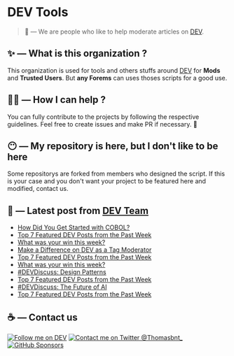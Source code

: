 # DEV Tools

> 🔧 — We are people who like to help moderate articles on [DEV](https://dev.to).

## ✨ — What is this organization ?

This organization is used for tools and others stuffs around [DEV](https://dev.to) for **Mods** and **Trusted Users**. But __any Forems__ can uses thoses scripts for a good use.


## 💪🏼 — How I can help ?

You can fully contribute to the projects by following the respective guidelines. Feel free to create issues and make PR if necessary. 🎉

## 😶 — My repository is here, but I don't like to be here

Some repositorys are forked from members who designed the script. If this is your case and you don't want your project to be featured here and modified, contact us.

## 📝 — Latest post from [DEV Team](https://dev.to/devteam)

<!-- BLOG-POST-LIST:START -->
- [How Did You Get Started with COBOL?](https://dev.to/devteam/how-did-you-get-started-with-cobol-3b3i)
- [Top 7 Featured DEV Posts from the Past Week](https://dev.to/devteam/top-7-featured-dev-posts-from-the-past-week-316h)
- [What was your win this week?](https://dev.to/devteam/what-was-your-win-this-week-333n)
- [Make a Difference on DEV as a Tag Moderator](https://dev.to/devteam/make-a-difference-on-dev-as-a-moderator-opl)
- [Top 7 Featured DEV Posts from the Past Week](https://dev.to/devteam/top-7-featured-dev-posts-from-the-past-week-5gdm)
- [What was your win this week?](https://dev.to/devteam/what-was-your-win-this-week-14dj)
- [#DEVDiscuss: Design Patterns](https://dev.to/devteam/devdiscuss-design-patterns-5e02)
- [Top 7 Featured DEV Posts from the Past Week](https://dev.to/devteam/top-7-featured-dev-posts-from-the-past-week-53g9)
- [#DEVDiscuss: The Future of AI](https://dev.to/devteam/devdiscuss-the-future-of-ai-45f2)
- [Top 7 Featured DEV Posts from the Past Week](https://dev.to/devteam/top-7-featured-dev-posts-from-the-past-week-1cpi)
<!-- BLOG-POST-LIST:END -->


## ☕ — Contact us

[![Follow me on DEV](https://img.shields.io/badge/dev.to-%2308090A.svg?&style=for-the-badge&logo=dev.to&logoColor=white&alt=devto)](https://dev.to/thomasbnt)
[![Contact me on Twitter @Thomasbnt_](https://img.shields.io/badge/Contact%20me%20on%20Twitter-%231DA1F2.svg?&style=for-the-badge&logo=twitter&logoColor=white&alt=twitter)](https://twitter.com/messages/1142357270-1142357270?text=Hello,%20I%20contact%20you%20from%20devtotools%20&recipient_id=1142357270) [![GitHub Sponsors](https://img.shields.io/badge/Sponsor%20me-%23EA54AE.svg?&style=for-the-badge&logo=github-sponsors&logoColor=white)](https://github.com/sponsors/thomasbnt)


